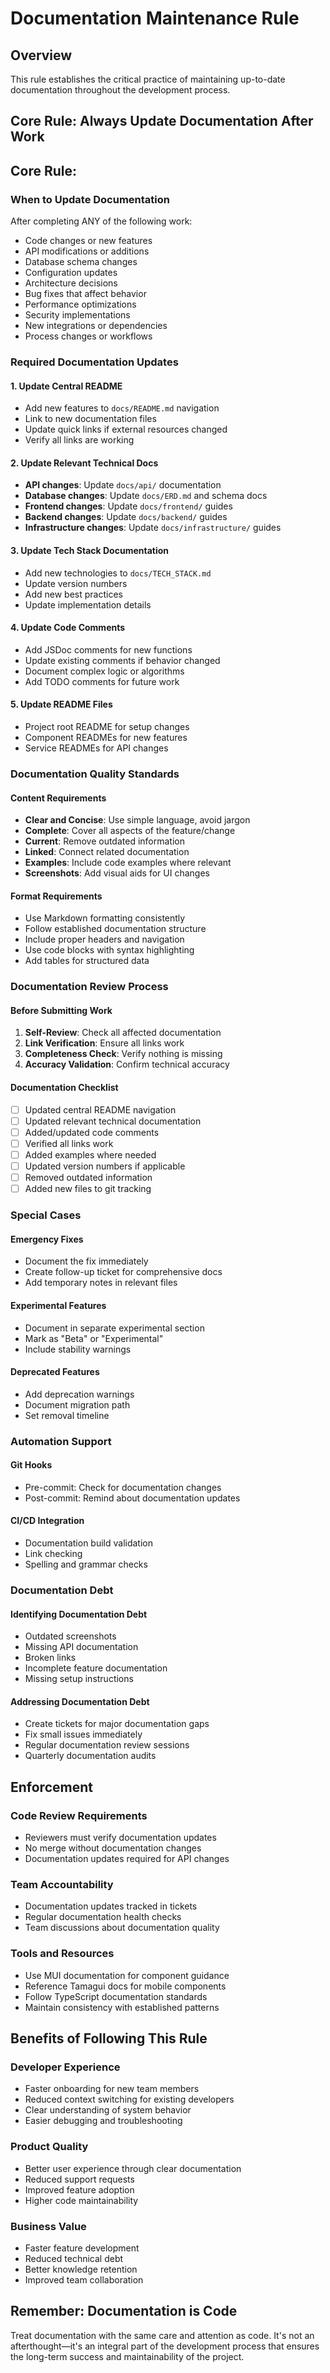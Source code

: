 # Documentation Maintenance Rule

## Overview

This rule establishes the critical practice of maintaining up-to-date documentation throughout the development process.

## Core Rule: Always Update Documentation After Work

## Core Rule:

### When to Update Documentation

After completing ANY of the following work:

- Code changes or new features
- API modifications or additions
- Database schema changes
- Configuration updates
- Architecture decisions
- Bug fixes that affect behavior
- Performance optimizations
- Security implementations
- New integrations or dependencies
- Process changes or workflows

### Required Documentation Updates

#### 1. Update Central README

- Add new features to `docs/README.md` navigation
- Link to new documentation files
- Update quick links if external resources changed
- Verify all links are working

#### 2. Update Relevant Technical Docs

- **API changes**: Update `docs/api/` documentation
- **Database changes**: Update `docs/ERD.md` and schema docs
- **Frontend changes**: Update `docs/frontend/` guides
- **Backend changes**: Update `docs/backend/` guides
- **Infrastructure changes**: Update `docs/infrastructure/` guides

#### 3. Update Tech Stack Documentation

- Add new technologies to `docs/TECH_STACK.md`
- Update version numbers
- Add new best practices
- Update implementation details

#### 4. Update Code Comments

- Add JSDoc comments for new functions
- Update existing comments if behavior changed
- Document complex logic or algorithms
- Add TODO comments for future work

#### 5. Update README Files

- Project root README for setup changes
- Component READMEs for new features
- Service READMEs for API changes

### Documentation Quality Standards

#### Content Requirements

- **Clear and Concise**: Use simple language, avoid jargon
- **Complete**: Cover all aspects of the feature/change
- **Current**: Remove outdated information
- **Linked**: Connect related documentation
- **Examples**: Include code examples where relevant
- **Screenshots**: Add visual aids for UI changes

#### Format Requirements

- Use Markdown formatting consistently
- Follow established documentation structure
- Include proper headers and navigation
- Use code blocks with syntax highlighting
- Add tables for structured data

### Documentation Review Process

#### Before Submitting Work

1. **Self-Review**: Check all affected documentation
2. **Link Verification**: Ensure all links work
3. **Completeness Check**: Verify nothing is missing
4. **Accuracy Validation**: Confirm technical accuracy

#### Documentation Checklist

- [ ] Updated central README navigation
- [ ] Updated relevant technical documentation
- [ ] Added/updated code comments
- [ ] Verified all links work
- [ ] Added examples where needed
- [ ] Updated version numbers if applicable
- [ ] Removed outdated information
- [ ] Added new files to git tracking

### Special Cases

#### Emergency Fixes

- Document the fix immediately
- Create follow-up ticket for comprehensive docs
- Add temporary notes in relevant files

#### Experimental Features

- Document in separate experimental section
- Mark as "Beta" or "Experimental"
- Include stability warnings

#### Deprecated Features

- Add deprecation warnings
- Document migration path
- Set removal timeline

### Automation Support

#### Git Hooks

- Pre-commit: Check for documentation changes
- Post-commit: Remind about documentation updates

#### CI/CD Integration

- Documentation build validation
- Link checking
- Spelling and grammar checks

### Documentation Debt

#### Identifying Documentation Debt

- Outdated screenshots
- Missing API documentation
- Broken links
- Incomplete feature documentation
- Missing setup instructions

#### Addressing Documentation Debt

- Create tickets for major documentation gaps
- Fix small issues immediately
- Regular documentation review sessions
- Quarterly documentation audits

## Enforcement

### Code Review Requirements

- Reviewers must verify documentation updates
- No merge without documentation changes
- Documentation updates required for API changes

### Team Accountability

- Documentation updates tracked in tickets
- Regular documentation health checks
- Team discussions about documentation quality

### Tools and Resources

- Use MUI documentation for component guidance
- Reference Tamagui docs for mobile components
- Follow TypeScript documentation standards
- Maintain consistency with established patterns

## Benefits of Following This Rule

### Developer Experience

- Faster onboarding for new team members
- Reduced context switching for existing developers
- Clear understanding of system behavior
- Easier debugging and troubleshooting

### Product Quality

- Better user experience through clear documentation
- Reduced support requests
- Improved feature adoption
- Higher code maintainability

### Business Value

- Faster feature development
- Reduced technical debt
- Better knowledge retention
- Improved team collaboration

## Remember: Documentation is Code

Treat documentation with the same care and attention as code. It's not an afterthought—it's an integral part of the development process that ensures the long-term success and maintainability of the project.
